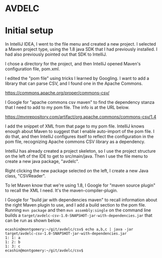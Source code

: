 # AVDELC

# Initial setup

In IntelliJ IDEA, I went to the file menu and created a new project.
I selected a Maven project type, using the 1.8 java SDK that I had
previously installed.  I had also previously pointed out that SDK to
IntelliJ.

I chose a directory for the project, and then IntelliJ opened Maven's
configuration file, pom.xml.

I edited the "pom file" using tricks I learned by Googling.  I want to
add a library that can parse CSV, and I found one in the Apache
Commons.

https://commons.apache.org/proper/commons-csv/

I Google for "apache commons csv maven" to find the dependency stanza
that I need to add to my pom file.  The info is at the URL below.

https://mvnrepository.com/artifact/org.apache.commons/commons-csv/1.4

I add the snippet of XML from that page to my pom file.  IntelliJ
knows enough about Maven to suggest that I enable auto-import of the
pom file.  I do that, and then IntelliJ configures itself to reflect
the configuration in the pom file, recognizing Apache commons CSV
library as a dependency.

IntelliJ has already created a project skeleton, so I use the project
structure on the left of the IDE to get to src/main/java.  Then I use
the file menu to create a new java package, "avdelc".

Right clicking the new package selected on the left, I create a new
Java class, "CSVReader".

To let Maven know that we're using 1.8, I Google for "maven source
plugin" to recall the XML I need.  It's the maven-compiler-plugin.

I Google for "build jar with dependencies maven" to recall information
about the right Maven plugin to use, and I add a build section to the
pom file.  Running `mvn package` and then `mvn assembly:single` on the
command line builds a
`target/avdelc-csv-1.0-SNAPSHOT-jar-with-dependencies.jar` that can be
run as shown below.

    ecashin@montgomery:~/git/avdelc/csv$ echo a,b,c | java -jar target/avdelc-csv-1.0-SNAPSHOT-jar-with-dependencies.jar
    1: 1: a
    1: 2: b
    1: 3: c
    ecashin@montgomery:~/git/avdelc/csv$ 
